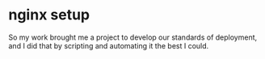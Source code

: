 nginx setup
==============

So my work brought me a project to develop our standards of deployment, and I did that by scripting and automating it the best I could.
